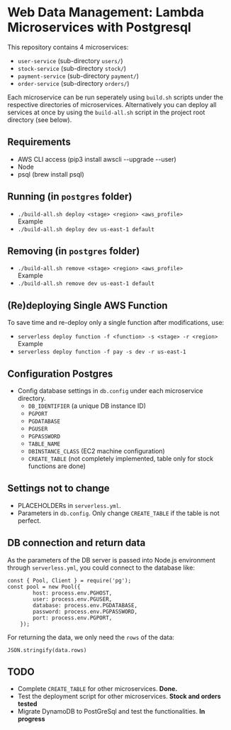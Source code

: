 # Web Data Management: Lambda Microservices with Postgresql
This repository contains 4 microservices:
* `user-service` (sub-directory `users/`)
* `stock-service` (sub-directory `stock/`)
* `payment-service` (sub-directory `payment/`)
* `order-service` (sub-directory `orders/`)
  
Each microservice can be run seperately using `build.sh` scripts under the respective directories of microservices.
Alternatively you can deploy all services at once by using the `build-all.sh` script in the 
project root directory (see below).
## Requirements
* AWS CLI access (pip3 install awscli --upgrade --user)
* Node
* psql (brew install psql)
## Running (in `postgres` folder)
* `./build-all.sh deploy <stage> <region> <aws_profile>`  
Example  
* `./build-all.sh deploy dev us-east-1 default`
## Removing (in `postgres` folder)
* `./build-all.sh remove <stage> <region> <aws_profile>`  
Example  
* `./build-all.sh remove dev us-east-1 default`

## (Re)deploying Single AWS Function  
To save time and re-deploy only a single function after modifications, use:  
* `serverless deploy function -f <function> -s <stage> -r <region>`
Example
* `serverless deploy function -f pay -s dev -r us-east-1`

## Configuration Postgres
* Config database settings in `db.config` under each microservice directory.
  * `DB_IDENTIFIER` (a unique DB instance ID)
  * `PGPORT`
  * `PGDATABASE`
  * `PGUSER`
  * `PGPASSWORD`
  * `TABLE_NAME`
  * `DBINSTANCE_CLASS` (EC2 machine configuration)
  * `CREATE_TABLE` (not completely implemented, table only for stock functions are done)
## Settings not to change
* PLACEHOLDERs in `serverless.yml`.
* Parameters in `db.config`. Only change `CREATE_TABLE` if the table is not perfect.
## DB connection and return data
As the parameters of the DB server is passed into Node.js environment through `serverless.yml`, you could connect to the database like:
```
const { Pool, Client } = require('pg');
const pool = new Pool({
        host: process.env.PGHOST,
        user: process.env.PGUSER,
        database: process.env.PGDATABASE,
        password: process.env.PGPASSWORD,
        port: process.env.PGPORT,
    });
``` 
For returning the data, we only need the `rows` of the data:
```
JSON.stringify(data.rows)
```
## TODO
* Complete `CREATE_TABLE` for other microservices. **Done.**
* Test the deployment script for other microservices. **Stock and orders tested**
* Migrate DynamoDB to PostGreSql and test the functionalities. **In progress** 
